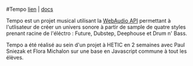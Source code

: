 #Tempo 
[lien](http://tempo.zachary.pm/) | [docs](http://tempo.zachary.pm)

Tempo est un projet musical utilisant la [WebAudio API](https://developer.mozilla.org/fr/docs/Web/API/Web_Audio_API) permettant à l'utlisateur de créer un univers sonore à partir de sample de quatre styles prenant racine de l'éléctro : Future, Dubstep, Deephouse et Drum n' Bass.

Tempo a été réalisé au sein d'un projet à HETIC en 2 semaines avec Paul Sniezak et Flora Michalon sur une base en Javascript commune à tout les élèves.